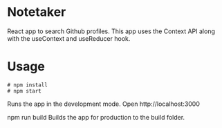 # Notetaker
React app to search Github profiles. This app uses the Context API along with the useContext and useReducer hook.

# Usage
	# npm install
	# npm start
Runs the app in the development mode.
Open http://localhost:3000

npm run build
Builds the app for production to the build folder.

